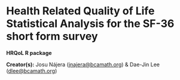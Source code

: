 # Health Related Quality of Life Statistical Analysis for the SF-36 short form survey

**HRQoL R package**

**Creator(s):** Josu Nájera (<jnajera@bcamath.org>) & Dae-Jin Lee (<dlee@bcamath.org>)

